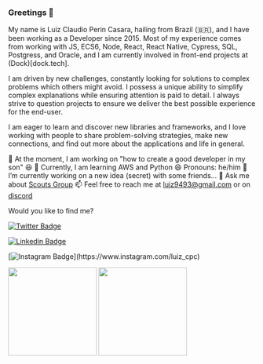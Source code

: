 ### Greetings :frog: 

<!--
**LuizCasara/LuizCasara** is a ✨ _special_ ✨ repository because its `README.md` (this file) appears on your GitHub profile.

Here are some ideas to get you started:

- 🔭 I’m currently working on ...
- 🌱 I’m currently learning ...
- 👯 I’m looking to collaborate on ...
- 🤔 I’m looking for help with ...
- 💬 Ask me about ...
- 📫 How to reach me: ...
- 😄 Pronouns: ...
- ⚡ Fun fact: ...
-->

My name is Luiz Claudio Perin Casara, hailing from Brazil (🇧🇷), and I have been working as a Developer since 2015. Most of my experience comes from working with JS, ECS6, Node, React, React Native, Cypress, SQL, Postgress, and Oracle, and I am currently involved in front-end projects at (Dock)[dock.tech].

I am driven by new challenges, constantly looking for solutions to complex problems which others might avoid. I possess a unique ability to simplify complex explanations while ensuring attention is paid to detail. I always strive to question projects to ensure we deliver the best possible experience for the end-user.

I am eager to learn and discover new libraries and frameworks, and I love working with people to share problem-solving strategies, make new connections, and find out more about the applications and life in general.

🔭 At the moment, I am working on "how to create a good developer in my son" 😆
🌱 Currently, I am learning AWS and Python
😄 Pronouns: he/him
🔭 I’m currently working on a new idea (secret) with some friends...
💬 Ask me about [Scouts Group](https://www.escoteiros.org.br/)
📫 Feel free to reach me at luiz9493@gmail.com or on [discord](https://discord.gg/T9pndrnPD4)

<!-- - ⚡ Fun fact: I love [Ingress](https://ingress.com/) (💚) and current i'm a lead in a [LAO](https://www.playlostark.com/pt-br) guild.
 -->

Would you like to find me?
    
[![Twitter Badge](https://img.shields.io/badge/-Twitter-1ca0f1?style=flat-square&labelColor=1ca0f1&logo=twitter&logoColor=white&link=https://twitter.com/Fencher_LC)](https://twitter.com/Fencher_LC)
    
[![Linkedin Badge](https://img.shields.io/badge/-LinkedIn-blue?style=flat-square&logo=Linkedin&logoColor=white&link=https://www.linkedin.com/in/luiz-claudio-perin-casara-8bb1a5ab)](https://www.linkedin.com/in/luiz-claudio-perin-casara-8bb1a5ab/)
        
[![Instagram Badge](https://img.shields.io/badge/Instagram-E4405F?style=flat-square&logo=instagram&logoColor=white&link=[https://www.linkedin.com/in/felipefialho](https://www.instagram.com/luiz_cpc/))](https://www.instagram.com/luiz_cpc)
 
<!--
[![Blog Badge](https://img.shields.io/badge/Blog-felipefialho.com-black)](https://felipefialho.com/blog)
[![Youtube Badge](https://img.shields.io/badge/-Youtube-FF0000?style=flat-square&labelColor=FF0000&logo=youtube&logoColor=white&link=https://youtube.com/c/FelipeFialhoDev)](https://youtube.com/c/FelipeFialhoDev)
-->

<div >
  <img height="180em" src="https://github-readme-stats.vercel.app/api?username=LuizCasara&show_icons=true&theme=dracula&include_all_commits=true&count_private=true"/>
  <img height="180em" src="https://github-readme-stats.vercel.app/api/top-langs/?username=LuizCasara&layout=compact&langs_count=16&theme=dracula"/>
</div>
